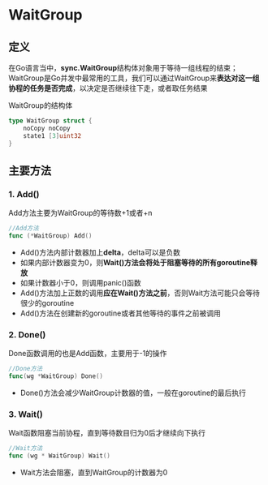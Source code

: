 # WaitGroup
## 定义
在Go语言当中，**sync.WaitGroup**结构体对象用于等待一组线程的结束；WaitGroup是Go并发中最常用的工具，我们可以通过WaitGroup来**表达对这一组协程的任务是否完成**，以决定是否继续往下走，或者取任务结果

WaitGroup的结构体
```go
type WaitGroup struct {
    noCopy noCopy
    state1 [3]uint32
}
```
## 主要方法
### 1. Add()
Add方法主要为WaitGroup的等待数+1或者+n

```go
//Add方法
func (*WaitGroup) Add()
```

+ Add()方法内部计数器加上**delta**，delta可以是负数
+ 如果内部计数器变为0，则**Wait()方法会将处于阻塞等待的所有goroutine释放**
+ 如果计数器小于0，则调用panic()函数
+ Add()方法加上正数的调用**应在Wait()方法之前**，否则Wait方法可能只会等待很少的goroutine
+ Add()方法在创建新的goroutine或者其他等待的事件之前被调用

### 2. Done()
Done函数调用的也是Add函数，主要用于-1的操作

```go
//Done方法
func(wg *WaitGroup) Done()
```

+ Done()方法会减少WaitGroup计数器的值，一般在goroutine的最后执行

### 3. Wait()
Wait函数阻塞当前协程，直到等待数目归为0后才继续向下执行

```go
//Wait方法
func (wg * WaitGroup) Wait()
```

+ Wait方法会阻塞，直到WaitGroup的计数器为0